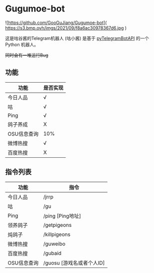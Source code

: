 # Gugumoe-bot
![https://github.com/GooGuJiang/Gugumoe-bot]( https://s3.bmp.ovh/imgs/2021/09/f8a6ac30978367d6.jpg )
 
 这是咕谷酱的Telegram机器人 (咕小酱)
 是基于 [pyTelegramBotAPI](https://github.com/eternnoir/pyTelegramBotAPI) 的一个 Python 机器人。
 
 ~~同时会有一堆运行Bug~~
 
 ## 功能
| 功能 | 是否实现 |
| ------- | ------- |
| 今日人品 |    √    |
|咕       |     √    |
|Ping|√|
|鸽子养成|X|
|OSU信息查询| 10% |
|微博热搜|√|
|百度热搜|X|

## 指令列表

|功能|指令|
| ------- | ------- |
|今日人品|/jrrp|
|咕|/gu|
|Ping|/ping [Ping地址]|
|领养鸽子|/getpigeons|
|炖鸽子|/killpigeons|
|微博热搜|/guweibo|
|百度热搜|/gubaid|
|OSU信息查询|/guosu [游戏名或者个人ID]|

